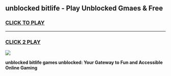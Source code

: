 
## unblocked bitlife - Play Unblocked Gmaes & Free
<h3>
<a href="https://news.freeplayer.one?title=unblocked_bitlife&ref=16F">CLICK TO PLAY</a></h3>
<hr>

<h3>
<a href="https://news.freeplayer.one?title=unblocked_bitlife&ref=16F">CLICK 2 PLAY</a>
  
</h3>

<a href="https://news.freeplayer.one?title=unblocked_bitlife&ref=16F/"><img src="https://clearcache.store/games.png"></a>


**unblocked bitlife games unblocked: Your Gateway to Fun and Accessible Online Gaming**

